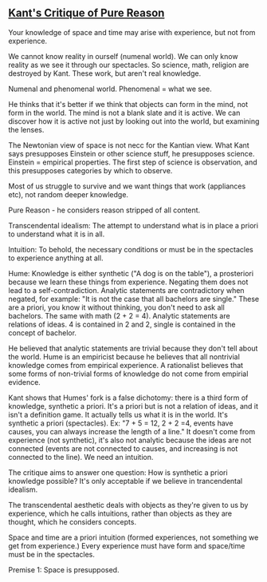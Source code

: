 ## [Kant's Critique of Pure Reason](http://www.youtube.com/watch?v=kLwiBg4sCaE)

Your knowledge of space and time may arise with experience, but not from experience.

We cannot know reality in ourself (numenal world). We can only know reality as we see it through our spectacles. So science, math, religion are destroyed by Kant. These work, but aren't real knowledge.

Numenal and phenomenal world. Phenomenal = what we see.

He thinks that it's better if we think that objects can form in the mind, not form in the world. The mind is not a blank slate and it is active. We can discover how it is active not just by looking out into the world, but examining the lenses.

The Newtonian view of space is not necc for the Kantian view. What Kant says presupposes Einstein or other science stuff, he presupposes science. Einstein = empirical properties. The first step of science is observation, and this presupposes categories by which to observe.

Most of us struggle to survive and we want things that work (appliances etc), not random deeper knowledge.

Pure Reason - he considers reason stripped of all content.

Transcendental idealism: The attempt to understand what is in place a priori to understand what it is in all.

Intuition: To behold, the necessary conditions or must be in the spectacles to experience anything at all.

Hume: Knowledge is either synthetic ("A dog is on the table"), a prosteriori because we learn these things from experience. Negating them does not lead to a self-contradiction. Analytic statements are contradictory when negated, for example: "It is not the case that all bachelors are single." These are a priori, you know it without thinking, you don't need to ask all bachelors. The same with math (2 + 2 = 4). Analytic statements are relations of ideas. 4 is contained in 2 and 2, single is contained in the concept of bachelor.

He believed that analytic statements are trivial because they don't tell about the world. Hume is an empiricist because he believes that all nontrivial knowledge comes from empirical experience. A rationalist believes that some forms of non-trivial forms of knowledge do not come from empirial evidence.

Kant shows that Humes' fork is a false dichotomy: there is a third form of knowledge, synthetic a priori. It's a priori but is not a relation of ideas, and it isn't a definition game. It actually tells us what it is in the world. It's synthetic a priori (spectacles). Ex: "7 + 5 = 12, 2 + 2 =4, events have causes, you can always increase the length of a line." It doesn't come from experience (not synthetic), it's also not analytic because the ideas are not connected (events are not connected to causes, and increasing is not  connected to the line). We need an intuition.

The critique aims to answer one question: How is synthetic a priori knowledge possible? It's only acceptable if we believe in trancendental idealism.

The transcendental aesthetic deals with objects as they're given to us by experience, which he calls intuitions, rather than objects as they are thought, which he considers concepts.

Space and time are a priori intuition (formed experiences, not something we get from experience.) Every experience must have form and space/time must be in the spectacles.

Premise 1: Space is presupposed.
